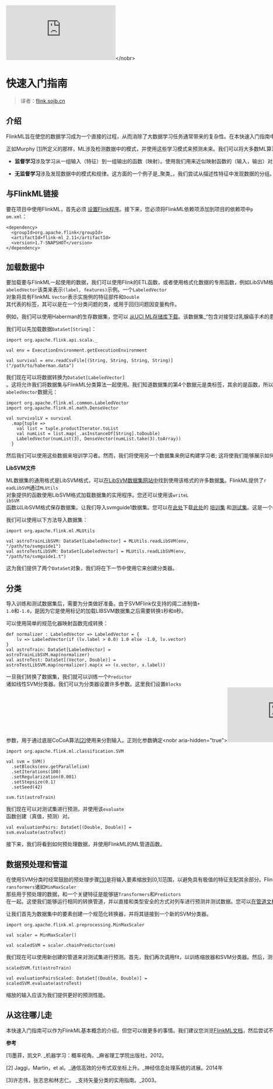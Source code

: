 <nobr aria-hidden="true">![](http://latex.codecogs.com/gif.latex?)</nobr>

# 快速入门指南

> 译者：[flink.sojb.cn](https://flink.sojb.cn/)


## 介绍

FlinkML旨在使您的数据学习成为一个直接的过程，从而消除了大数据学习任务通常带来的复杂性。在本快速入门指南中，我们将展示使用FlinkML解决简单监督学习问题是多么容易。但首先是一些基础知识，如果您已经熟悉机器学习（ML），可以跳过接下来的几行。

正如Murphy [[1]](#murphy)所定义的那样，ML涉及检测数据中的模式，并使用这些学习模式来预测未来。我们可以将大多数ML算法分为两大类：监督和非监督学习。

*   **监督学习**涉及学习从一组输入（特征）到一组输出的函数（映射）。使用我们用来近似映射函数的（输入，输出）对_训练集_来完成学习。监督学习问题进一步分为分类和回归问题。在分类问题中，我们尝试预测示例所属的_类_，例如用户是否要点击广告。另一方面，回归问题是关于预测（实际）数值，通常称为因变量，例如明天的温度。

*   **无监督学习**涉及发现数据中的模式和规律。这方面的一个例子是_聚类_，我们尝试从描述性特征中发现数据的分组。无监督学习也可用于特征选择，例如通过[主成分分析](https://en.wikipedia.org/wiki/Principal_component_analysis)。

## 与FlinkML链接

要在项目中使用FlinkML，首先必须 [设置Flink程序](https://flink.sojb.cn/dev/linking_with_flink.html)。接下来，您必须将FlinkML依赖项添加到项目的依赖项中`pom.xml`：



```
<dependency>
  <groupId>org.apache.flink</groupId>
  <artifactId>flink-ml_2.11</artifactId>
  <version>1.7-SNAPSHOT</version>
</dependency>
```



## 加载数据中

要加载要与FlinkML一起使用的数据，我们可以使用Flink的ETL函数，或者使用格式化数据的专用函数，例如LibSVM格式。对于监督学习问题，通常使用`LabeledVector`该类来表示`(label, features)`示例。一个`LabeledVector` 对象将具有FlinkML `Vector`表示实施例的特征部件和`Double` 其代表的标签，其可以是在一个分类问题的类，或用于回归问题因变量构件。

例如，我们可以使用Haberman的生存数据集，您可以 [从UCI ML存储库下载](http://archive.ics.uci.edu/ml/machine-learning-databases/haberman/haberman.data)。该数据集_“包含对接受过乳腺癌手术的患者的生存进行的研究的病例”_。数据以逗号分隔的文件形式出现，其中前3列是特征，最后一列是类，第4列表示患者是否存活了5年或更长时间（标签1），或者是否在5年内死亡（标签） 2）。您可以查看[UCI页面](https://archive.ics.uci.edu/ml/datasets/Haberman%27s+Survival)以获取有关数据的更多信息。

我们可以先加载数据`DataSet[String]`：



```
import org.apache.flink.api.scala._

val env = ExecutionEnvironment.getExecutionEnvironment

val survival = env.readCsvFile[(String, String, String, String)]("/path/to/haberman.data")
```



我们现在可以将数据转换为`DataSet[LabeledVector]`。这将允许我们将数据集与FlinkML分类算法一起使用。我们知道数据集的第4个数据元是类标签，其余的是函数，所以我们可以构建如下的`LabeledVector`数据元：



```
import org.apache.flink.ml.common.LabeledVector
import org.apache.flink.ml.math.DenseVector

val survivalLV = survival
  .map{tuple =>
    val list = tuple.productIterator.toList
    val numList = list.map(_.asInstanceOf[String].toDouble)
    LabeledVector(numList(3), DenseVector(numList.take(3).toArray))
  }
```



然后我们可以使用这些数据来培训学习者。然而，我们将使用另一个数据集来例证构建学习者; 这将使我们能够展示如何导入其他数据集格式。

**LibSVM文件**

ML数据集的通用格式是LibSVM格式，可以[在LibSVM数据集网站中](http://www.csie.ntu.edu.tw/~cjlin/libsvmtools/datasets/)找到使用该格式的许多数据[集](http://www.csie.ntu.edu.tw/~cjlin/libsvmtools/datasets/)。FlinkML提供了`readLibSVM`通过`MLUtils` 对象提供的函数使用LibSVM格式加载数据集的实用程序。您还可以使用该`writeLibSVM`函数以LibSVM格式保存数据集。让我们导入svmguide1数据集。您可以在[此处](http://www.csie.ntu.edu.tw/~cjlin/libsvmtools/datasets/binary/svmguide1)下载[此处](http://www.csie.ntu.edu.tw/~cjlin/libsvmtools/datasets/binary/svmguide1)的 [培训集](http://www.csie.ntu.edu.tw/~cjlin/libsvmtools/datasets/binary/svmguide1) 和[测试集](http://www.csie.ntu.edu.tw/~cjlin/libsvmtools/datasets/binary/svmguide1.t)。这是一个astroparticle二元分类数据集，由Hsu等人使用。[[3]](#hsu)在他们的实际支持向量机（SVM）指南中。它包含4个数字特征和类标签。

我们可以使用以下方法导入数据集：



```
import org.apache.flink.ml.MLUtils

val astroTrainLibSVM: DataSet[LabeledVector] = MLUtils.readLibSVM(env, "/path/to/svmguide1")
val astroTestLibSVM: DataSet[LabeledVector] = MLUtils.readLibSVM(env, "/path/to/svmguide1.t")
```



这为我们提供了两个`DataSet`对象，我们将在下一节中使用它来创建分类器。

## 分类

导入训练和测试数据集后，需要为分类做好准备。由于SVMFlink仅支持的阈二进制值`+1.0`和`-1.0`，是因为它是使用标记的加载LIBSVM数据集之后需要转换`1`秒和`0`秒。

可以使用简单的规范化器映射函数完成转换：



```
def normalizer : LabeledVector => LabeledVector = {
    lv => LabeledVector(if (lv.label > 0.0) 1.0 else -1.0, lv.vector)
}
val astroTrain: DataSet[LabeledVector] = astroTrainLibSVM.map(normalizer)
val astroTest: DataSet[(Vector, Double)] = astroTestLibSVM.map(normalizer).map(x => (x.vector, x.label))
```



一旦我们转换了数据集，我们就可以训练一个`Predictor`诸如线性SVM分类器。我们可以为分类器设置许多参数。这里我们设置`Blocks`参数，用于通过底层CoCoA算法[[2]](#jaggi)使用来分割输入。正则化参数确定&lt;nobr aria-hidden="true"&gt;![](http://latex.codecogs.com/gif.latex?l)&lt;/nobr&gt;的量&lt;nobr aria-hidden="true"&gt;![](http://latex.codecogs.com/gif.latex?2)&lt;/nobr&gt;&lt;math xmlns="http://www.w3.org/1998/Math/MathML"&gt;&lt;msub&gt;&lt;mi&gt;升&lt;/mi&gt;&lt;mn&gt;2&lt;/mn&gt;&lt;/msub&gt;&lt;/math&gt;应用正则化，用于避免过度拟合。步长确定权重向量更新对下一个权重向量值的贡献。此参数设置初始步长。



```
import org.apache.flink.ml.classification.SVM

val svm = SVM()
  .setBlocks(env.getParallelism)
  .setIterations(100)
  .setRegularization(0.001)
  .setStepsize(0.1)
  .setSeed(42)

svm.fit(astroTrain)
```



我们现在可以对测试集进行预测，并使用该`evaluate`函数创建（真值，预测）对。



```
val evaluationPairs: DataSet[(Double, Double)] = svm.evaluate(astroTest)
```



接下来，我们将看到如何预处理数据，并使用FlinkML的ML管道函数。

## 数据预处理和管道

在使用SVM分类时经常鼓励的预处理步骤[[3]](#hsu)是将输入要素缩放到[0,1]范围，以避免具有极值的特征支配其余部分。FlinkML具有许多`Transformers`诸如`MinMaxScaler`那些用于预处理的数据，和一个关键特征是能够链`Transformers`和`Predictors`在一起。这使我们能够运行相同的转换管道，并以直接和类型安全的方式对列车进行预测并测试数据。您可以[在管道文档中](pipelines.html)阅读有关FlinkML管道系统的更多 [信息](pipelines.html)。

让我们首先为数据集中的要素创建一个规范化转换器，并将其链接到一个新的SVM分类器。



```
import org.apache.flink.ml.preprocessing.MinMaxScaler

val scaler = MinMaxScaler()

val scaledSVM = scaler.chainPredictor(svm)
```



我们现在可以使用新创建的管道来对测试集进行预测。首先，我们再次调用fit，以训练缩放器和SVM分类器。然后，测试集的数据将被自动缩放，然后传递给SVM进行预测。



```
scaledSVM.fit(astroTrain)

val evaluationPairsScaled: DataSet[(Double, Double)] = scaledSVM.evaluate(astroTest)
```



缩放的输入应该为我们提供更好的预测性能。

## 从这往哪儿走

本快速入门指南可以作为FlinkML基本概念的介绍，但您可以做更多的事情。我们建议您浏览[FlinkML文档](https://flink.sojb.cn/dev/libs/ml/index.html)，然后尝试不同的算法。一个非常好的入门方法是使用来自UCI ML存储库和LibSVM数据集的有趣数据集。从像[Kaggle](https://www.kaggle.com)或 [DrivenData](http://www.drivendata.org/)这样的网站处理一个有趣的问题也是通过与其他数据科学家竞争来学习的好方法。如果您想贡献一些新的算法，请查看我们的 [贡献指南](contribution_guide.html)。

**参考**

[1]墨菲，凯文P. _机器学习：概率视角。_麻省理工学院出版社，2012。

[2] Jaggi，Martin，et al。_通信高效的分布式双坐标上升。_神经信息处理系统的进展。2014年

[3]许志伟，张志忠和林志仁。 _支持矢量分类的实用指南。_2003。

